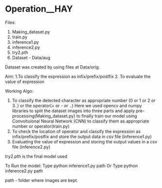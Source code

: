 # Operation__HAY
Files:
1) Making_dataset.py
2) train.py
3) inference1.py
4) inference2.py
5) try2.pth
6) Dataset - Data/aug

Dataset was created by using files at Data/orig.

Aim: 1.To classify the expression as infix/prefix/postfix
     2. To evaluate the value of expression

Working Algo:
1. To classify the detected character as appropriate number (0 or 1 or 2 or 3..) or the operator(+ or - or ..)
	Here we used opencv and numpy libraries to split the dataset images into three parts and apply pre-processing(Making_dataset.py)
	to finally train our model using Convoltuional Neural Network (CNN) to classify them as appropriate number or operator(train.py)
2. To check the location of operator and classify the expression as infix/prefix/postfix and store the output data in csv file
	(inference1.py)
3. Evaluating the value of expression and storing the output values in a csv file
	(inference2.py)
  
  try2.pth is the final model used

To Run the model:
Type python inference1.py path
           Or
Type python inference2.py path

path - folder where images are kept.
